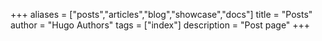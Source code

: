 +++
aliases = ["posts","articles","blog","showcase","docs"]
title = "Posts"
author = "Hugo Authors"
tags = ["index"]
description = "Post page"
+++

<!-- Cloudflare Web Analytics --><script defer src='https://static.cloudflareinsights.com/beacon.min.js' data-cf-beacon='{"token": "bfc9d248e4964508952d36bbdd8ee1d2", "spa": true}'></script><!-- End Cloudflare Web Analytics -->